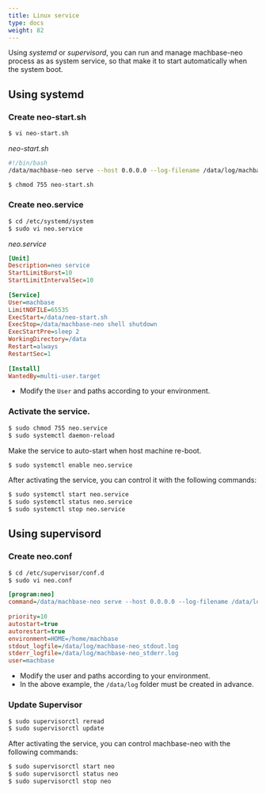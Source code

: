 ```yaml
---
title: Linux service
type: docs
weight: 82
---
```


Using *systemd* or *supervisord*, you can run and manage machbase-neo process as as system service, so that make it to start automatically when the system boot.

## Using systemd

### Create neo-start.sh

```sh
$ vi neo-start.sh
```

*neo-start.sh*

```sh
#!/bin/bash 
/data/machbase-neo serve --host 0.0.0.0 --log-filename /data/log/machbase-neo.log
```

```sh
$ chmod 755 neo-start.sh
```
### Create neo.service

```sh
$ cd /etc/systemd/system
$ sudo vi neo.service
```

*neo.service*
```ini
[Unit]   
Description=neo service   
StartLimitBurst=10   
StartLimitIntervalSec=10   
  
[Service]   
User=machbase   
LimitNOFILE=65535   
ExecStart=/data/neo-start.sh   
ExecStop=/data/machbase-neo shell shutdown   
ExecStartPre=sleep 2   
WorkingDirectory=/data   
Restart=always   
RestartSec=1   
  
[Install]   
WantedBy=multi-user.target   
```

* Modify the `User` and paths according to your environment.

### Activate the service.

```sh
$ sudo chmod 755 neo.service
$ sudo systemctl daemon-reload
```

Make the service to auto-start when host machine re-boot.

```sh
$ sudo systemctl enable neo.service
```

After activating the service, you can control it with the following commands:

```sh
$ sudo systemctl start neo.service
$ sudo systemctl status neo.service
$ sudo systemctl stop neo.service
```

## Using supervisord

### Create neo.conf

```sh
$ cd /etc/supervisor/conf.d
$ sudo vi neo.conf
```

```ini
[program:neo]   
command=/data/machbase-neo serve --host 0.0.0.0 --log-filename /data/log/machbase-neo.log   
  
priority=10   
autostart=true   
autorestart=true   
environment=HOME=/home/machbase   
stdout_logfile=/data/log/machbase-neo_stdout.log   
stderr_logfile=/data/log/machbase-neo_stderr.log   
user=machbase   
```

* Modify the user and paths according to your environment.
* In the above example, the `/data/log` folder must be created in advance.

### Update Supervisor

```sh
$ sudo supervisorctl reread
$ sudo supervisorctl update
```

After activating the service, you can control machbase-neo with the following commands:
```sh
$ sudo supervisorctl start neo
$ sudo supervisorctl status neo
$ sudo supervisorctl stop neo
```
